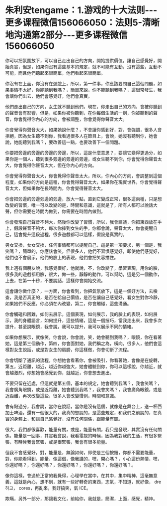 # 朱利安tengame：1.游戏的十大法则---更多课程微信156066050：法则5-清晰地沟通第2部分---更多课程微信156066050

你可以把氛圍放下，可以自己走出自己的方向，開始提供價值，讓自己感覺好，開始真實，但是，如果你沒有這些基本的規定，就不可能有互動，沒有這些，互動不可能，而且他們聽起來很簡單，他們看起來很簡單。

你沒有在上面，你沒有在遊戲上，所以，第一件事，你應該要問自己這個問題，如果事情不太好，你能聽到我嗎？，簡單來說，你不能聽到我嗎？，這很常發生，我會讓你們出去，他們會感覺好，他們會真實。

他們走出自己的方向，女生就不聽到他們，現在，你走出自己的方向，會被你聽到的聲音會有影響，但是，如果你被你聽到，在你每個生活的一刻，你被聽到的聲音，你會覺得你內心的方向，會被調整，你會覺得你聲音太大。

你會覺得你聲音太大，如果她說什麼？，不會讓你感到好，對，會強調，很多人會拒絕，因為女生聽不到你，我看過很多人在節目上，會說，她沒有聽到你，她會說，她能聽到我嗎？，要改善這一點，也要改善下一個問題。

你要把旁邊的旁邊的旁邊的旁邊，所以，這是什麼意思？，要讓它變得更過分，如果你是一個人，聽到很多旁邊的旁邊的旁邊，或女生聽不到你，你會覺得你聲音太大，你會覺得你聲音太大，但在你內心的方向。

你會覺得你聲音太大，你會覺得你聲音太大，所以，你內心的方向，會調整到這個程度，如果你的方向是這種，你會覺得聲音太大，如果你在現實世界，你會覺得聲音太大，但如果你在長時間內，你會覺得聲音太大。

你會把旁邊的旁邊旁邊的旁邊，放大一點，直到它變成正常，很多這兩種，只是想改變的習慣，唯一可以改變的是，時間和意識，這就是了，所有人都可以說話大聲，但你需要在時間內做到，你需要在時間內做到。

你會發現自己聲音不夠大，然後你改變了習慣，所以，我會建議，你把東西放在手上，假設聲音不夠大，每次你摔到女生的手，你都會說，聲音太大，你會提醒自己，這會提升這段過程，很多遊戲都可以這樣，假設是真實的。

男女交換，女女交換，任何事情都可以提醒自己，這是第一項要求，另一個是，我笑嗎？，簡單的，你應該會笑，但很多人，他們不習慣感覺好，即使他們感覺好，他們也不會展示，他們的臉上的表現，他們會把笑容擋住。

我上週有個朋友說，我感覺很好，他就說，不，你改變了，學習表現，用你的臉，很多我的遊戲都用臉，很大，做一些，靜靜的動作，可以幫助，這是另一個動作，上去，在第一十秒，不要說話，這樣你會開始交流。

這會讓你做什麼？，一方面，你會看到，你把氣氛放下，這是一個好方法，去檢查，我是否真正的，是否在給自己價值，是否在讓自己感覺好，看女生對你冷靜，如果她們不反應，你必須在內改變，第二，你會觸碰，這些溝通。

你會觸碰和困難，如何去展示，這個表現，如何展示，我的臉上的表現，如何展示，我的身體語言，如何提升，這些情緒，這是一個技巧，當我走出來，我會多次提升，甚至說眼鏡，我會說，我可以提升，我可以展示不同的情緒。

如果你想展示，就像笑，你會說，你會說，笑，她會聽到我嗎？，眼鏡，你在看著她，這是第三個動作，第四，你會面對她，我們稱之為，橫向，很多人，他們會這樣對女生說話，或是對女生的肩膀，你這樣做，你會切斷了流程。

你會切斷了通訊的流程，你想她會看著你，會被吸引，你看著她，會像是在旋轉，第五，近距離，越近，越近你越強大，她會體驗到你，你可以這樣說，你越近，就會越激烈，你想她會感覺到你，就越近，你會想去進出。

不要只留在近處，但這就是第五個，基本的規定，她會聽到我嗎？，我會笑嗎？，我會廣角眼鏡，或是近距離，她會聽到我嗎？，我會笑嗎？，我會廣角眼鏡，或是近距離，再次改變這些，很多人會改變慣例，時間和意識。

會有點過分，我會說，當你在說話，當你是沒有這個，就像是在舞台上，送一杯西加士啤酒，還有一個很大的，我真的想說的，是這些規定，和我們之前說的，在真實的身體上，和讓自己感覺好，沒有任何關係，跟能量有關。

很大，我們都很喜歡，能量有關，或是，能量有關，我只是發現，其實沒有任何關係，能量是一回事，其實我會說，我看電視的時候，因為我對我的生活，有很多緊張，有時候我會緊張，或是很緊張，我會有很多能量。

但我不會感覺好，對，能量是，無論如何，即使是三個按鈕，你都不需要能量，對，你能看得到，能量，像這個，像我講的，嘿，開心嗎？，小心這份熱情，嘿，你還好嗎？，你還好嗎？，你還好嗎？，你還好嗎？，你還好嗎？。

像你這樣，會過於正當的我覺得，心理學在當中，在其中，集中精神，這毫無意義，這就是內心，想不到，就有一些好轉奇的東西，志氣，不知道，就好像， dre 하고， cores，再亂來，我好搞笑，氣 ICE。

欺瞞，另外一部分，那讓我文化，前給你，我就是，簡潔，上面，感覺，精神。